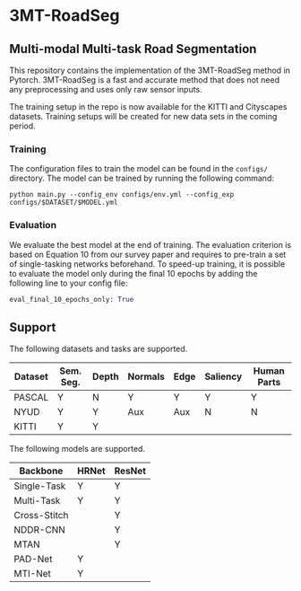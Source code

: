 # 3MT-RoadSeg
## Multi-modal Multi-task Road Segmentation

This repository contains the implementation of the 3MT-RoadSeg method in Pytorch. 3MT-RoadSeg is a fast and accurate method that does not need any preprocessing and uses only raw sensor inputs.

The training setup in the repo is now available for the KITTI and Cityscapes datasets. Training setups will be created for new data sets in the coming period.

### Training
The configuration files to train the model can be found in the `configs/` directory. The model can be trained by running the following command:

```shell
python main.py --config_env configs/env.yml --config_exp configs/$DATASET/$MODEL.yml
```

### Evaluation
We evaluate the best model at the end of training. The evaluation criterion is based on Equation 10 from our survey paper and requires to pre-train a set of single-tasking networks beforehand. To speed-up training, it is possible to evaluate the model only during the final 10 epochs by adding the following line to your config file:

```python
eval_final_10_epochs_only: True
``` 

## Support
The following datasets and tasks are supported.

| Dataset | Sem. Seg. | Depth | Normals | Edge | Saliency | Human Parts |
|---------|-----------|-------|---------|----------------|----------|-------------|
| PASCAL  |     Y     |   N   |    Y    |       Y        |    Y     |      Y      |
| NYUD    |     Y     |   Y   |    Aux  |       Aux       |    N     |      N      |
| KITTI   |     Y     |   Y   |   


The following models are supported.

| Backbone | HRNet | ResNet |
|----------|----------|-----------|
| Single-Task |  Y    |  Y |
| Multi-Task | Y | Y |
| Cross-Stitch | | Y |
| NDDR-CNN | | Y |
| MTAN | | Y |
| PAD-Net | Y | |
| MTI-Net | Y | |





